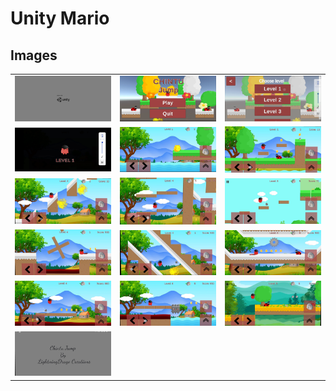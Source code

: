 # Unity Mario

## Images

<table>
  <tr>
    <td><img src="https://github.com/shubhamDarmwar/Unity_Mario/blob/main/Screenshot_2025-04-04-22-43-31-76_965bbf4d18d205f782c6b8409c5773a4~2.jpg" alt="Screenshot 1" width="200"/></td>
    <td><img src="https://github.com/shubhamDarmwar/Unity_Mario/blob/main/Screenshot_2025-04-04-22-43-33-94_965bbf4d18d205f782c6b8409c5773a4~2.jpg" alt="Screenshot 2" width="200"/></td>
    <td><img src="https://github.com/shubhamDarmwar/Unity_Mario/blob/main/Screenshot_2025-04-04-22-43-35-82_965bbf4d18d205f782c6b8409c5773a4~2.jpg" alt="Screenshot 3" width="200"/></td>
  </tr>
  <tr>
    <td><img src="https://github.com/shubhamDarmwar/Unity_Mario/blob/main/Screenshot_2025-04-04-22-43-38-02_965bbf4d18d205f782c6b8409c5773a4.jpg" alt="Screenshot 4" width="200"/></td>
    <td><img src="https://github.com/shubhamDarmwar/Unity_Mario/blob/main/Screenshot_2025-04-04-22-43-42-44_965bbf4d18d205f782c6b8409c5773a4~2.jpg" alt="Screenshot 5" width="200"/></td>
    <td><img src="https://github.com/shubhamDarmwar/Unity_Mario/blob/main/Screenshot_2025-04-04-22-43-49-40_965bbf4d18d205f782c6b8409c5773a4~2.jpg" alt="Screenshot 6" width="200"/></td>
  </tr>
  <tr>
    <td><img src="https://github.com/shubhamDarmwar/Unity_Mario/blob/main/Screenshot_2025-04-04-22-44-04-48_965bbf4d18d205f782c6b8409c5773a4~2.jpg" alt="Screenshot 7" width="200"/></td>
    <td><img src="https://github.com/shubhamDarmwar/Unity_Mario/blob/main/Screenshot_2025-04-04-22-44-35-43_965bbf4d18d205f782c6b8409c5773a4~2.jpg" alt="Screenshot 8" width="200"/></td>
    <td><img src="https://github.com/shubhamDarmwar/Unity_Mario/blob/main/Screenshot_2025-04-04-22-49-28-37_965bbf4d18d205f782c6b8409c5773a4~2.jpg" alt="Screenshot 9" width="200"/></td>
  </tr>
  <tr>
    <td><img src="https://github.com/shubhamDarmwar/Unity_Mario/blob/main/Screenshot_2025-04-04-22-51-33-34_965bbf4d18d205f782c6b8409c5773a4~2.jpg" alt="Screenshot 10" width="200"/></td>
    <td><img src="https://github.com/shubhamDarmwar/Unity_Mario/blob/main/Screenshot_2025-04-04-22-52-14-08_965bbf4d18d205f782c6b8409c5773a4~2.jpg" alt="Screenshot 11" width="200"/></td>
    <td><img src="https://github.com/shubhamDarmwar/Unity_Mario/blob/main/Screenshot_2025-04-04-22-52-36-77_965bbf4d18d205f782c6b8409c5773a4~2.jpg" alt="Screenshot 12" width="200"/></td>
  </tr>
  <tr>
    <td><img src="https://github.com/shubhamDarmwar/Unity_Mario/blob/main/Screenshot_2025-04-04-22-53-00-81_965bbf4d18d205f782c6b8409c5773a4~2.jpg" alt="Screenshot 13" width="200"/></td>
    <td><img src="https://github.com/shubhamDarmwar/Unity_Mario/blob/main/Screenshot_2025-04-04-22-53-05-76_965bbf4d18d205f782c6b8409c5773a4~2.jpg" alt="Screenshot 14" width="200"/></td>
    <td><img src="https://github.com/shubhamDarmwar/Unity_Mario/blob/main/Screenshot_2025-04-04-22-53-41-62_965bbf4d18d205f782c6b8409c5773a4~2.jpg" alt="Screenshot 15" width="200"/></td>
  </tr>
  <tr>
    <td><img src="https://github.com/shubhamDarmwar/Unity_Mario/blob/main/Screenshot_2025-04-04-22-53-56-51_965bbf4d18d205f782c6b8409c5773a4~2.jpg" alt="Screenshot 16" width="200"/></td>
  </tr>
</table>
